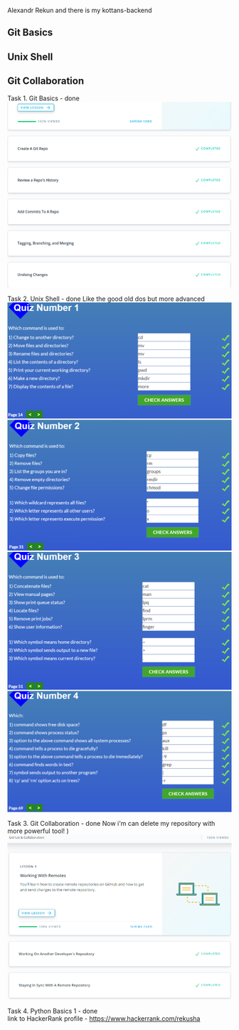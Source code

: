 Alexandr Rekun and there is my kottans-backend
## Git Basics
## Unix Shell
## Git Collaboration


Task 1. Git Basics - done
<br>
<img src="/Git_intro/Git_intro_done.png" alt="task1_done"/>

Task 2. Unix Shell - done
Like the good old dos but more advanced
<br><img src="/Unix_shell/linuxsurvival_quiz_1.png" alt="task2_done"/>
<br><img src="/Unix_shell/linuxsurvival_quiz_2.png" alt="task2_done"/>
<br><img src="/Unix_shell/linuxsurvival_quiz_3.png" alt="task2_done"/>
<br><img src="/Unix_shell/linuxsurvival_quiz_4.png" alt="task2_done"/>

Task 3. Git Collaboration - done
Now i'm can delete my repository with more powerful tool! )
<br><img src="/task_git_collaboration/git_collaboration.png" alt="task3_done"/>

Task 4. Python Basics 1 - done
<br>link to HackerRank profile - https://www.hackerrank.com/rekusha